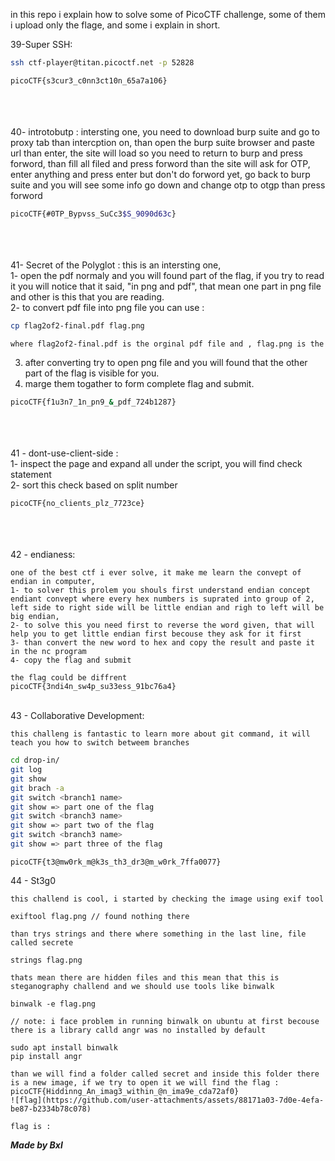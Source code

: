 in this repo i explain how to solve some of PicoCTF challenge, some of them i upload only the flage, and some i explain in short.


39-Super SSH:
```bash
ssh ctf-player@titan.picoctf.net -p 52828
```
```bash
picoCTF{s3cur3_c0nn3ct10n_65a7a106}
```
<br><br><br>
40- introtobutp : intersting one, you need to download burp suite and go to proxy tab than intercption on, than open the burp suite browser and paste url than enter, the site will load so you need to return to burp and press forword, than fill all filed and press forword than the site will ask for OTP, enter anything and press enter but don't do forword yet, go back to burp suite and you will see some info go down and change otp to otgp than press forword
```bash
picoCTF{#0TP_Bypvss_SuCc3$S_9090d63c}
```
<br><br><br>
41- Secret of the Polyglot : this is an intersting one,<br>
1- open the pdf normaly and you will found part of the flag, if you try to read it you will notice that it said, "in png and pdf", that mean one part in png file and other is this that you are reading.<br>
2- to convert pdf file into png file you can use :
```bash
cp flag2of2-final.pdf flag.png

where flag2of2-final.pdf is the orginal pdf file and , flag.png is the converted fiel
```
3. after converting try to open png file and you will found that the other part of the flag is visible for you.<br>
4. marge them togather to form complete flag and submit.
```bash
picoCTF{f1u3n7_1n_pn9_&_pdf_724b1287}
```
<br><br><br>
41 - dont-use-client-side : <br>
1- inspect the page and expand all under the script, you will find check statement<br>
2- sort this check based on split number<br>
```bash
picoCTF{no_clients_plz_7723ce}
```
<br><br><br>
42 - endianess:<br>
```text
one of the best ctf i ever solve, it make me learn the convept of endian in computer,
1- to solver this prolem you shouls first understand endian concept
endiant convept where every hex numbers is suprated into group of 2,
left side to right side will be little endian and righ to left will be big endian,
2- to solve this you need first to reverse the word given, that will help you to get little endian first becouse they ask for it first
3- than convert the new word to hex and copy the result and paste it in the nc program
4- copy the flag and submit

the flag could be diffrent
picoCTF{3ndi4n_sw4p_su33ess_91bc76a4}

```
<br>
43 - Collaborative Development:

```text
this challeng is fantastic to learn more about git command, it will teach you how to switch betweem branches
```

```bash
cd drop-in/
git log
git show
git brach -a
git switch <branch1 name>
git show => part one of the flag
git switch <branch3 name>
git show => part two of the flag
git switch <branch3 name>
git show => part three of the flag
```

```flag
picoCTF{t3@mw0rk_m@k3s_th3_dr3@m_w0rk_7ffa0077}
```

44 - St3g0
```
this challend is cool, i started by checking the image using exif tool

exiftool flag.png // found nothing there

than trys strings and there where something in the last line, file called secrete

strings flag.png

thats mean there are hidden files and this mean that this is steganography challend and we should use tools like binwalk

binwalk -e flag.png

// note: i face problem in running binwalk on ubuntu at first becouse there is a library calld angr was no installed by default

sudo apt install binwalk
pip install angr

than we will find a folder called secret and inside this folder there is a new image, if we try to open it we will find the flag : picoCTF{Hiddinng_An_imag3_within_@n_ima9e_cda72af0}
![flag](https://github.com/user-attachments/assets/88171a03-7d0e-4efa-be87-b2334b78c078)

flag is : 
```

***Made by Bxl***



